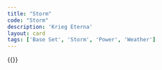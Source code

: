 ```yaml
---
title: "Storm"
code: "Storm"
description: 'Krieg Eterna'
layout: card
tags: ['Base Set', 'Storm', 'Power', 'Weather']
---
```

{{<card-detail-page title="Storm" artwork="The Storm on the Sea of Galilee by Rembrandt (1633)" />}}